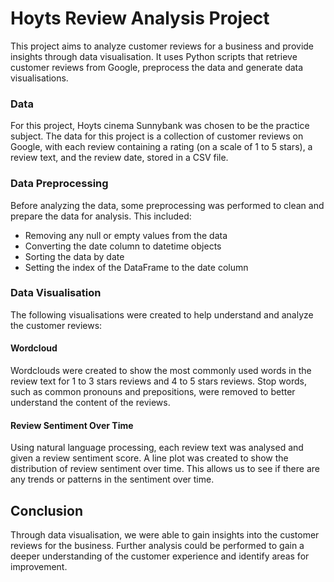 # Hoyts Review Analysis Project
This project aims to analyze customer reviews for a business and provide insights through data visualisation. It uses Python scripts that retrieve customer reviews from Google, preprocess the data and generate data visualisations.

### Data
For this project, Hoyts cinema Sunnybank was chosen to be the practice subject. The data for this project is a collection of customer reviews on Google, with each review containing a rating (on a scale of 1 to 5 stars), a review text, and the review date, stored in a CSV file.

### Data Preprocessing
Before analyzing the data, some preprocessing was performed to clean and prepare the data for analysis. This included:

- Removing any null or empty values from the data
- Converting the date column to datetime objects
- Sorting the data by date
- Setting the index of the DataFrame to the date column

### Data Visualisation
The following visualisations were created to help understand and analyze the customer reviews:

#### Wordcloud
Wordclouds were created to show the most commonly used words in the review text for 1 to 3 stars reviews and 4 to 5 stars reviews. Stop words, such as common pronouns and prepositions, were removed to better understand the content of the reviews.

#### Review Sentiment Over Time
Using natural language processing, each review text was analysed and given a review sentiment score. A line plot was created to show the distribution of review sentiment over time. This allows us to see if there are any trends or patterns in the sentiment over time.

## Conclusion
Through data visualisation, we were able to gain insights into the customer reviews for the business. Further analysis could be performed to gain a deeper understanding of the customer experience and identify areas for improvement.